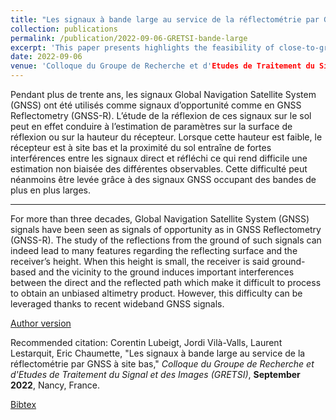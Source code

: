 ```yaml
---
title: "Les signaux à bande large au service de la réflectométrie par GNSS à site bas"
collection: publications
permalink: /publication/2022-09-06-GRETSI-bande-large
excerpt: 'This paper presents highlights the feasibility of close-to-ground GNSS reflectometry using recent wideband GNSS signals and dual source signal processing techniques.'
date: 2022-09-06
venue: 'Colloque du Groupe de Recherche et d'Etudes de Traitement du Signal et des Images (GRETSI)'
---
```

Pendant plus de trente ans, les signaux Global Navigation Satellite System (GNSS) ont été utilisés comme signaux d’opportunité comme en GNSS Reflectometry (GNSS-R). L’étude de la réflexion de ces signaux sur le sol peut en effet conduire à l’estimation de paramètres sur la surface de réflexion ou sur la hauteur du récepteur. Lorsque cette hauteur est faible, le récepteur est à site bas et la proximité du sol entraîne de fortes interférences entre les signaux direct et réfléchi ce qui rend difficile une estimation non biaisée des différentes observables. Cette difficulté peut néanmoins être levée grâce à des signaux GNSS occupant des bandes de plus en plus larges.

---
For more than three decades, Global Navigation Satellite System (GNSS) signals have been seen as signals of opportunity as in GNSS Reflectometry (GNSS-R). The study of the reflections from the ground of such signals can indeed lead to many features regarding the reflecting surface and the receiver’s height. When this height is small, the receiver is said ground-based and the vicinity to the ground induces important interferences between the direct and the reflected path which make it difficult to process to obtain an unbiased altimetry product. However, this difficulty can be leveraged thanks to recent wideband GNSS signals.

[Author version](http://clubeigt.github.io/files/2022_GRETSI_bande_large.pdf)

Recommended citation: Corentin Lubeigt, Jordi Vilà-Valls, Laurent Lestarquit, Eric Chaumette, &quot;Les signaux à bande large au service de la réflectométrie par GNSS à site bas,&quot; <i>Colloque du Groupe de Recherche et d'Etudes de Traitement du Signal et des Images (GRETSI)</i>, <b>September 2022</b>, Nancy, France.

[Bibtex](http://clubeigt.github.io/files/2022_GRETSI_bande_large_bib.bib)
